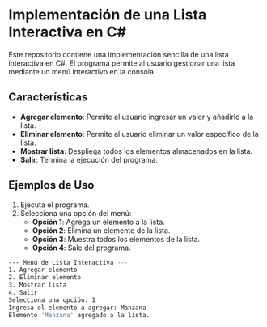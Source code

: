 # Implementación de una Lista Interactiva en C#

Este repositorio contiene una implementación sencilla de una lista interactiva en C#. El programa permite al usuario gestionar una lista mediante un menú interactivo en la consola.

## Características

- **Agregar elemento**: Permite al usuario ingresar un valor y añadirlo a la lista.
- **Eliminar elemento**: Permite al usuario eliminar un valor específico de la lista.
- **Mostrar lista**: Despliega todos los elementos almacenados en la lista.
- **Salir**: Termina la ejecución del programa.

## Ejemplos de Uso

1. Ejecuta el programa.
2. Selecciona una opción del menú:
   - **Opción 1**: Agrega un elemento a la lista.
   - **Opción 2**: Elimina un elemento de la lista.
   - **Opción 3**: Muestra todos los elementos de la lista.
   - **Opción 4**: Sale del programa.

```bash
--- Menú de Lista Interactiva ---
1. Agregar elemento
2. Eliminar elemento
3. Mostrar lista
4. Salir
Selecciona una opción: 1
Ingresa el elemento a agregar: Manzana
Elemento 'Manzana' agregado a la lista.
